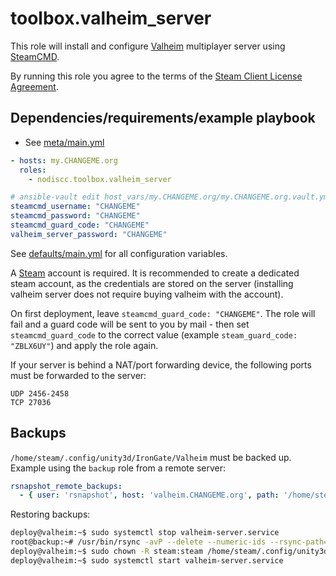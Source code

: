# toolbox.valheim_server

This role will install and configure [Valheim](https://en.wikipedia.org/wiki/Valheim) multiplayer server using [SteamCMD](https://developer.valvesoftware.com/wiki/SteamCMD).

By running this role you agree to the terms of the [Steam Client License Agreement](https://store.steampowered.com/subscriber_agreement/).


## Dependencies/requirements/example playbook

- See [meta/main.yml](meta/main.yml)

```yaml
- hosts: my.CHANGEME.org
  roles:
    - nodiscc.toolbox.valheim_server

# ansible-vault edit host_vars/my.CHANGEME.org/my.CHANGEME.org.vault.yml
steamcmd_username: "CHANGEME"
steamcmd_password: "CHANGEME"
steamcmd_guard_code: "CHANGEME"
valheim_server_password: "CHANGEME"
```

See [defaults/main.yml](defaults/main.yml) for all configuration variables.

A [Steam](https://store.steampowered.com/) account is required. It is recommended to create a dedicated steam account, as the credentials are stored on the server (installing valheim server does not require buying valheim with the account).

On first deployment, leave `steamcmd_guard_code: "CHANGEME"`. The role will fail and a guard code will be sent to you by mail - then set `steamcmd_guard_code` to the correct value (example `steam_guard_code: "ZBLX6UY"`) and apply the role again.

If your server is behind a NAT/port forwarding device, the following ports must be forwarded to the server:

```
UDP 2456-2458
TCP 27036
```

## Backups

`/home/steam/.config/unity3d/IronGate/Valheim` must be backed up. Example using the `backup` role from a remote server:

```yaml
rsnapshot_remote_backups:
  - { user: 'rsnapshot', host: 'valheim.CHANGEME.org', path: '/home/steam/.config/unity3d/IronGate/Valheim' }
```

Restoring backups:

```bash
deploy@valheim:~$ sudo systemctl stop valheim-server.service
root@backup:~# /usr/bin/rsync -avP --delete --numeric-ids --rsync-path="/usr/bin/sudo /usr/bin/rsync" --rsh="/usr/bin/ssh -o StrictHostKeyChecking=no" /var/backups/rsnapshot/daily.0/valheim.CHANGEME.org/home/steam/.config/unity3d/IronGate/Valheim/ rsnapshot@valheim.CHANGEME.org:/home/steam/.config/unity3d/IronGate/Valheim/
deploy@valheim:~$ sudo chown -R steam:steam /home/steam/.config/unity3d/IronGate/Valheim/
deploy@valheim:~$ sudo systemctl start valheim-server.service
```
